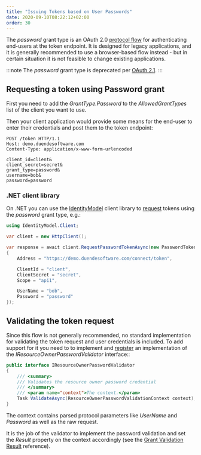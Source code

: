 ```yaml
---
title: "Issuing Tokens based on User Passwords"
date: 2020-09-10T08:22:12+02:00
order: 30
---
```


The *password* grant type is an OAuth 2.0 [protocol flow](https://tools.ietf.org/html/rfc6749#section-4.3) for authenticating end-users at the token endpoint. It is designed for legacy applications, and it is generally recommended to use a browser-based flow instead - but in certain situation it is not feasible to change existing applications.

:::note
The *password* grant type is deprecated per [OAuth 2.1](https://datatracker.ietf.org/doc/draft-ietf-oauth-v2-1/).
:::

## Requesting a token using Password grant
First you need to add the *GrantType.Password* to the *AllowedGrantTypes* list of the client you want to use.

Then your client application would provide some means for the end-user to enter their credentials and post them to the token endpoint:

```text
POST /token HTTP/1.1
Host: demo.duendesoftware.com
Content-Type: application/x-www-form-urlencoded

client_id=client&
client_secret=secret&
grant_type=password&
username=bob&
password=password
```

### .NET client library
On .NET you can use the [IdentityModel](https://identitymodel.readthedocs.io/en/latest/) client library to [request](https://identitymodel.readthedocs.io/en/latest/client/token.html) tokens using the *password* grant type, e.g.:

```cs
using IdentityModel.Client;

var client = new HttpClient();

var response = await client.RequestPasswordTokenAsync(new PasswordTokenRequest
{
    Address = "https://demo.duendesoftware.com/connect/token",

    ClientId = "client",
    ClientSecret = "secret",
    Scope = "api1",

    UserName = "bob",
    Password = "password"
});
```

## Validating the token request
Since this flow is not generally recommended, no standard implementation for validating the token request and user credentials is included.
To add support for it you need to to implement and [register](/identityserver/v6/reference/di#additional-services) an implementation of the *IResourceOwnerPasswordValidator* interface::

```cs
public interface IResourceOwnerPasswordValidator
{
    /// <summary>
    /// Validates the resource owner password credential
    /// </summary>
    /// <param name="context">The context.</param>
    Task ValidateAsync(ResourceOwnerPasswordValidationContext context);
}
```

The context contains parsed protocol parameters like *UserName* and *Password* as well as the raw request.

It is the job of the validator to implement the password validation and set the *Result* property on the context accordingly (see the [Grant Validation Result](/identityserver/v6/reference/models/grant_validation_result) reference).
